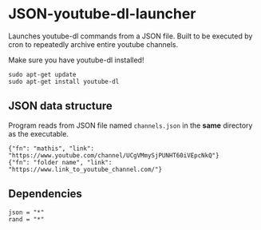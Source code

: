 # JSON-youtube-dl-launcher

Launches youtube-dl commands from a JSON file.
Built to be executed by cron to repeatedly archive entire youtube channels.

Make sure you have youtube-dl installed!
```
sudo apt-get update
sudo apt-get install youtube-dl
```

## JSON data structure
Program reads from JSON file named `channels.json` in the **same** directory as the executable.
```
{"fn": "mathis", "link": "https://www.youtube.com/channel/UCgVMmySjPUNHT60iVEpcNkQ"}
{"fn": "folder name", "link": "https://www.link_to_youtube_channel.com/"}
```

## Dependencies
```
json = "*"
rand = "*"
```
